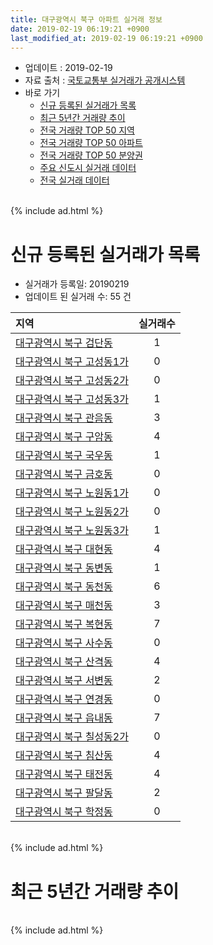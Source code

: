 ```yaml
---
title: 대구광역시 북구 아파트 실거래 정보
date: 2019-02-19 06:19:21 +0900
last_modified_at: 2019-02-19 06:19:21 +0900
---
```


* 업데이트 : 2019-02-19
* 자료 출처 : [국토교통부 실거래가 공개시스템](http://rt.molit.go.kr)
* 바로 가기
    * [신규 등록된 실거래가 목록](#신규-등록된-실거래가-목록)
    * [최근 5년간 거래량 추이](#최근-5년간-거래량-추이)
    * [전국 거래량 TOP 50 지역](https://inasie.github.io/apt-trade-info/최근-3개월-전국에서-가장-거래가-많이-발생한-지역)
    * [전국 거래량 TOP 50 아파트](https://inasie.github.io/apt-trade-info/최근-3개월-전국에서-가장-거래가-많이-발생한-아파트)
    * [전국 거래량 TOP 50 분양권](https://inasie.github.io/apt-trade-info/최근-3개월-전국에서-가장-거래가-많이-발생한-분양권)
    * [주요 신도시 실거래 데이터](https://inasie.github.io/apt-trade-info/주요-신도시)
    * [전국 실거래 데이터](https://inasie.github.io/apt-trade-info/전국)

<br>
{% include ad.html %}
<br>

# 신규 등록된 실거래가 목록
* 실거래가 등록일: 20190219
* 업데이트 된 실거래 수: 55 건


|지역|실거래수|
|:---|:---:|
|[대구광역시 북구 검단동](https://inasie.github.io/apt-trade-info/대구광역시-북구-검단동)|1|
|[대구광역시 북구 고성동1가](https://inasie.github.io/apt-trade-info/대구광역시-북구-고성동1가)|0|
|[대구광역시 북구 고성동2가](https://inasie.github.io/apt-trade-info/대구광역시-북구-고성동2가)|0|
|[대구광역시 북구 고성동3가](https://inasie.github.io/apt-trade-info/대구광역시-북구-고성동3가)|1|
|[대구광역시 북구 관음동](https://inasie.github.io/apt-trade-info/대구광역시-북구-관음동)|3|
|[대구광역시 북구 구암동](https://inasie.github.io/apt-trade-info/대구광역시-북구-구암동)|4|
|[대구광역시 북구 국우동](https://inasie.github.io/apt-trade-info/대구광역시-북구-국우동)|1|
|[대구광역시 북구 금호동](https://inasie.github.io/apt-trade-info/대구광역시-북구-금호동)|0|
|[대구광역시 북구 노원동1가](https://inasie.github.io/apt-trade-info/대구광역시-북구-노원동1가)|0|
|[대구광역시 북구 노원동2가](https://inasie.github.io/apt-trade-info/대구광역시-북구-노원동2가)|0|
|[대구광역시 북구 노원동3가](https://inasie.github.io/apt-trade-info/대구광역시-북구-노원동3가)|1|
|[대구광역시 북구 대현동](https://inasie.github.io/apt-trade-info/대구광역시-북구-대현동)|4|
|[대구광역시 북구 동변동](https://inasie.github.io/apt-trade-info/대구광역시-북구-동변동)|1|
|[대구광역시 북구 동천동](https://inasie.github.io/apt-trade-info/대구광역시-북구-동천동)|6|
|[대구광역시 북구 매천동](https://inasie.github.io/apt-trade-info/대구광역시-북구-매천동)|3|
|[대구광역시 북구 복현동](https://inasie.github.io/apt-trade-info/대구광역시-북구-복현동)|7|
|[대구광역시 북구 사수동](https://inasie.github.io/apt-trade-info/대구광역시-북구-사수동)|0|
|[대구광역시 북구 산격동](https://inasie.github.io/apt-trade-info/대구광역시-북구-산격동)|4|
|[대구광역시 북구 서변동](https://inasie.github.io/apt-trade-info/대구광역시-북구-서변동)|2|
|[대구광역시 북구 연경동](https://inasie.github.io/apt-trade-info/대구광역시-북구-연경동)|0|
|[대구광역시 북구 읍내동](https://inasie.github.io/apt-trade-info/대구광역시-북구-읍내동)|7|
|[대구광역시 북구 칠성동2가](https://inasie.github.io/apt-trade-info/대구광역시-북구-칠성동2가)|0|
|[대구광역시 북구 침산동](https://inasie.github.io/apt-trade-info/대구광역시-북구-침산동)|4|
|[대구광역시 북구 태전동](https://inasie.github.io/apt-trade-info/대구광역시-북구-태전동)|4|
|[대구광역시 북구 팔달동](https://inasie.github.io/apt-trade-info/대구광역시-북구-팔달동)|2|
|[대구광역시 북구 학정동](https://inasie.github.io/apt-trade-info/대구광역시-북구-학정동)|0|


<br>
{% include ad.html %}
<br>

# 최근 5년간 거래량 추이


<div style="width:100%;">
    <canvas id="deal_progress" height="200"></canvas>
</div>

<script>
new Chart(document.getElementById("deal_progress"), {
    type: 'line',
    data: {
        labels: ['201402','201403','201404','201405','201406','201407','201408','201409','201410','201411','201412','201501','201502','201503','201504','201505','201506','201507','201508','201509','201510','201511','201512','201601','201602','201603','201604','201605','201606','201607','201608','201609','201610','201611','201612','201701','201702','201703','201704','201705','201706','201707','201708','201709','201710','201711','201712','201801','201802','201803','201804','201805','201806','201807','201808','201809','201810','201811','201812','201901','201902'],
        datasets: [{
            label: '매매',
            pointRadius: 1,
            data: [486, 647, 504, 437, 435, 466, 696, 777, 701, 519, 477, 611, 549, 920, 746, 560, 654, 655, 433, 479, 500, 302, 163, 179, 188, 262, 288, 271, 310, 289, 319, 344, 515, 383, 313, 244, 400, 404, 381, 456, 601, 697, 697, 584, 518, 533, 510, 661, 550, 837, 577, 562, 527, 429, 609, 652, 690, 425, 353, 281, 49],
            borderColor: "rgba(255, 201, 14, 1)",
            backgroundColor: "rgba(255, 201, 14, 0.5)",
            fill: false,
            lineTension: 0
        },{
            label: '전월세',
            pointRadius: 1,
            data: [443, 442, 301, 312, 274, 315, 287, 336, 354, 314, 411, 318, 291, 387, 344, 287, 326, 310, 336, 293, 344, 255, 292, 351, 429, 393, 328, 365, 359, 315, 331, 300, 311, 314, 442, 330, 337, 307, 257, 283, 339, 368, 433, 475, 356, 388, 372, 435, 367, 393, 328, 314, 363, 257, 367, 355, 337, 288, 342, 188, 62],
            borderColor: "rgba(0, 141, 185, 1)",
            backgroundColor: "rgba(0, 141, 185, 0.5)",
            fill: false,
            lineTension: 0
        }
        ]
    },
    options: {
        responsive: true,
        title: {
            display: false
        },
        tooltips: {
            mode: 'index',
            intersect: false
        },
        hover: {
            mode: 'nearest',
            intersect: true
        },
        scales: {
            xAxes: [{
                display: true,
                scaleLabel: {
                    display: true,
                    labelString: '년/월'
                }
            }],
            yAxes: [{
                display: true,
                ticks: {
                    suggestedMin: 0,
                },
                scaleLabel: {
                    display: true,
                    labelString: '실거래 수'
                }
            }]
        }
    }
});

</script>


<br>
{% include ad.html %}
<br>

